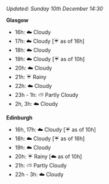 *Updated: Sunday 10th December 14:30*

**Glasgow**

* 16h: :cloud: Cloudy
* 17h: :cloud: Cloudy [:umbrella: as of 16h]
* 18h: :cloud: Cloudy
* 19h: :cloud: Cloudy [:umbrella: as of 10h]
* 20h: :cloud: Cloudy
* 21h: :umbrella: Rainy
* 22h: :cloud: Cloudy
* 23h - 1h: :partly_sunny: Partly Cloudy
* 2h, 3h: :cloud: Cloudy

**Edinburgh**

* 16h, 17h: :cloud: Cloudy [:umbrella: as of 10h]
* 18h: :cloud: Cloudy [:umbrella: as of 16h]
* 19h: :cloud: Cloudy
* 20h: :umbrella: Rainy [:cloud: as of 10h]
* 21h: :partly_sunny: Partly Cloudy
* 22h - 3h: :cloud: Cloudy

